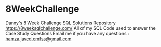 # 8WeekChallenge
Danny's 8 Week Challenge SQL Solutions Repository
https://8weeksqlchallenge.com/
All of my SQL Code used to answer the Case Study Questions
Email me if you have any questions : hamza.javed.emfss@gmail.com
